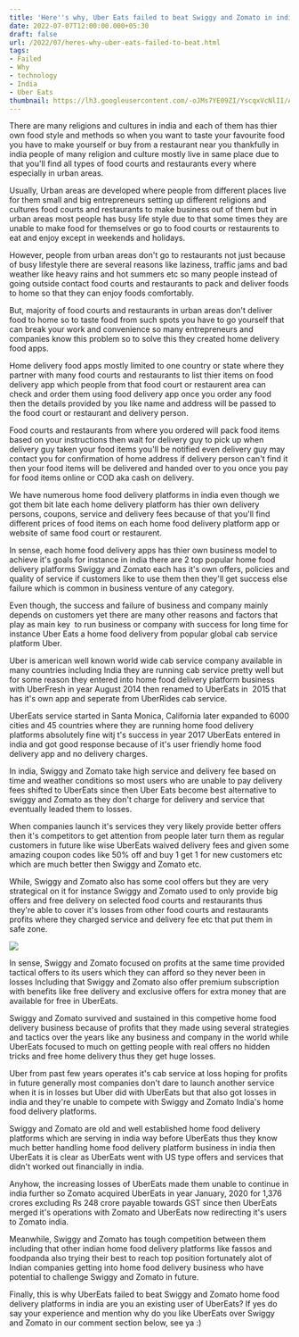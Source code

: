 ```yaml
---
title: 'Here''s why, Uber Eats failed to beat Swiggy and Zomato in india.'
date: 2022-07-07T12:00:00.000+05:30
draft: false
url: /2022/07/heres-why-uber-eats-failed-to-beat.html
tags: 
- Failed
- Why
- technology
- India
- Uber Eats
thumbnail: https://lh3.googleusercontent.com/-oJMs7YE09ZI/YscqxVcNlII/AAAAAAAAMVE/TUuk5LhxKEELagHETS0R_3CsniDa49MpwCNcBGAsYHQ/s1600/1657219776221359-0.png
---
```


  

  

  

There are many religions and cultures in india and each of them has thier own food style and methods so when you want to taste your favourite food you have to make yourself or buy from a restaurant near you thankfully in india people of many religion and culture mostly live in same place due to that you'll find all types of food courts and restaurants every where especially in urban areas.

  

Usually, Urban areas are developed where people from different places live for them small and big entrepreneurs setting up different religions and cultures food courts and restaurants to make business out of them but in urban areas most people has busy life style due to that some times they are unable to make food for themselves or go to food courts or restaurents to eat and enjoy except in weekends and holidays.

  

However, people from urban areas don't go to restaurants not just because of busy lifestyle there are several reasons like laziness, traffic jams and bad weather like heavy rains and hot summers etc so many people instead of going outside contact food courts and restaurants to pack and deliver foods to home so that they can enjoy foods comfortably.

  

But, majority of food courts and restaurants in urban areas don't deliver food to home so to taste food from such spots you have to go yourself that can break your work and convenience so many entrepreneurs and companies know this problem so to solve this they created home delivery food apps.

  

Home delivery food apps mostly limited to one country or state where they partner with many food courts and restaurants to list thier items on food delivery app which people from that food court or restaurent area can check and order them using food delivery app once you order any food then the details provided by you like name and address will be passed to the food court or restaurant and delivery person.

  

Food courts and restaurants from where you ordered will pack food items based on your instructions then wait for delivery guy to pick up when delivery guy taken your food items you'll be notified even delivery guy may contact you for confirmation of home address if delivery person can't find it then your food items will be delivered and handed over to you once you pay for food items online or COD aka cash on delivery.

  

We have numerous home food delivery platforms in india even though we got them bit late each home delivery platform has thier own delivery persons, coupons, service and delivery fees because of that you'll find different prices of food items on each home food delivery platform app or website of same food court or restaurent.

  

In sense, each home food delivery apps has thier own business model to achieve it's goals for instance in india there are 2 top popular home food delivery platforms Swiggy and Zomato each has it's own offers, policies and quality of service if customers like to use them then they'll get success else failure which is common in business venture of any category.

  

Even though, the success and failure of business and company mainly depends on customers yet there are many other reasons and factors that play as main key  to run business or company with success for long time for instance Uber Eats a home food delivery from popular global cab service platform Uber.

  

Uber is american well known world wide cab service company available in many countries including India they are running cab service pretty well but for some reason they entered into home food delivery platform business with UberFresh in year August 2014 then renamed to UberEats in  2015 that has it's own app and seperate from UberRides cab service.

  

UberEats service started in Santa Monica, California later expanded to 6000 cities and 45 countries where they are running home food delivery platforms absolutely fine witj t's success in year 2017 UberEats entered in india and got good response because of it's user friendly home food delivery app and no delivery charges.

  

In india, Swiggy and Zomato take high service and delivery fee based on time and weather conditions so most users who are unable to pay delivery fees shifted to UberEats since then Uber Eats become best alternative to swiggy and Zomato as they don't charge for delivery and service that eventually leaded them to losses.

  

When companies launch it's services they very likely provide better offers then it's competitors to get attention from people later turn them as regular customers in future like wise UberEats waived delivery fees and given some amazing coupon codes like 50% off and buy 1 get 1 for new customers etc which are much better then Swiggy and Zomato etc.

  

While, Swiggy and Zomato also has some cool offers but they are very strategical on it for instance Swiggy and Zomato used to only provide big offers and free delivery on selected food courts and restaurants thus they're able to cover it's losses from other food courts and restaurants profits where they charged service and delivery fee etc that put them in safe zone.

  

 ![](https://lh3.googleusercontent.com/-Z3le38Ox-KM/YsemLXCfP7I/AAAAAAAAMVM/DsvVMMi0WvEklSMl4rz-dJGO4ccTxWcagCNcBGAsYHQ/s1600/1657251307302452-0.png) 

  

  

In sense, Swiggy and Zomato focused on profits at the same time provided tactical offers to its users which they can afford so they never been in losses Including that Swiggy and Zomato also offer premium subscription with benefits like free delivery and exclusive offers for extra money that are available for free in UberEats.

  

Swiggy and Zomato survived and sustained in this competive home food delivery business because of profits that they made using several strategies and tactics over the years like any business and company in the world while UberEats focused to much on getting people with real offers no hidden tricks and free home delivery thus they get huge losses.

  

Uber from past few years operates it's cab service at loss hoping for profits in future generally most companies don't dare to launch another service when it is in losses but Uber did with UberEats but that also got losses in india and they're unable to compete with Swiggy and Zomato India's home food delivery platforms.  

  

Swiggy and Zomato are old and well established home food delivery platforms which are serving in india way before UberEats thus they know much better handling home food delivery platform business in india then UberEats it is clear as UberEats went with US type offers and services that didn't worked out financially in india.

  

Anyhow, the increasing losses of UberEats made them unable to continue in india further so Zomato acquired UberEats in year January, 2020 for 1,376 crores excluding Rs 248 crore payable towards GST since then UberEats merged it's operations with Zomato and UberEats now redirecting it's users to Zomato india.  

  

Meanwhile, Swiggy and Zomato has tough competition between them including that other indian home food delivery platforms like fassos and foodpanda also trying their best to reach top position fortunately alot of Indian companies getting into home food delivery business who have potential to challenge Swiggy and Zomato in future.

  

Finally, this is why UberEats failed to beat Swiggy and Zomato home food delivery platforms in india are you an existing user of UberEats? If yes do say your experience and mention why do you like UberEats over Swiggy and Zomato in our comment section below, see ya :)